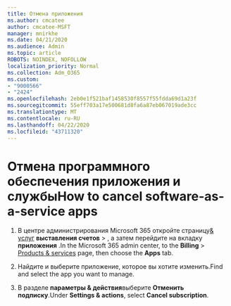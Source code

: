 ```yaml
---
title: Отмена приложения
ms.author: cmcatee
author: cmcatee-MSFT
manager: mnirkhe
ms.date: 04/21/2020
ms.audience: Admin
ms.topic: article
ROBOTS: NOINDEX, NOFOLLOW
localization_priority: Normal
ms.collection: Adm_O365
ms.custom:
- "9000566"
- "2424"
ms.openlocfilehash: 2eb0e1f521baf1458530f8557f55fdda69d1a23f
ms.sourcegitcommit: 55eff703a17e500681d8fa6a87eb067019ade3cc
ms.translationtype: MT
ms.contentlocale: ru-RU
ms.lasthandoff: 04/22/2020
ms.locfileid: "43711320"
---
```

# <a name="how-to-cancel-software-as-a-service-apps"></a><span data-ttu-id="81f4d-102">Отмена программного обеспечения приложения и службы</span><span class="sxs-lookup"><span data-stu-id="81f4d-102">How to cancel software-as-a-service apps</span></span> 

1. <span data-ttu-id="81f4d-103">В центре администрирования Microsoft 365 откройте страницу[& услуг](https://go.microsoft.com/fwlink/p/?linkid=842054) **выставления счетов** > , а затем перейдите на вкладку **приложения** .</span><span class="sxs-lookup"><span data-stu-id="81f4d-103">In the Microsoft 365 admin center, to the **Billing** > [Products & services](https://go.microsoft.com/fwlink/p/?linkid=842054) page, then choose the **Apps** tab.</span></span>

2. <span data-ttu-id="81f4d-104">Найдите и выберите приложение, которое вы хотите изменить.</span><span class="sxs-lookup"><span data-stu-id="81f4d-104">Find and select the app you want to manage.</span></span>

3. <span data-ttu-id="81f4d-105">В разделе **параметры & действия**выберите **Отменить подписку**.</span><span class="sxs-lookup"><span data-stu-id="81f4d-105">Under **Settings & actions**, select **Cancel subscription**.</span></span>